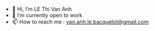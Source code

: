 - 👋 Hi, I’m LE Thi Van Anh
- 💞️ I’m  currently open to work
- 📫 How to reach me : van.anh.le.bacquelot@gmail.com

<!---
anhLEvn/anhLEvn is a ✨ special ✨ repository because its `README.md` (this file) appears on your GitHub profile.
You can click the Preview link to take a look at your changes.
--->
